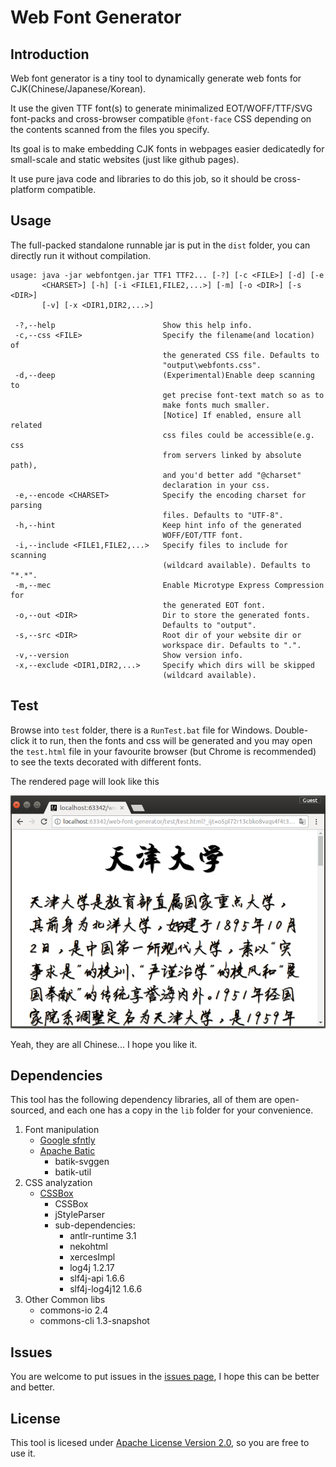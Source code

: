 Web Font Generator
==================

Introduction
----------------
Web font generator is a tiny tool to dynamically generate web fonts for CJK(Chinese/Japanese/Korean).

It use the given TTF font(s) to generate minimalized EOT/WOFF/TTF/SVG font-packs and cross-browser compatible `@font-face` CSS depending on the contents scanned from the files you specify.

Its goal is to make embedding CJK fonts in webpages easier dedicatedly for small-scale and static websites (just like github pages).

It use pure java code and libraries to do this job, so it should be cross-platform compatible.

Usage
---------------
The full-packed standalone runnable jar is put in the `dist` folder, you can directly run it without compilation.

```
usage: java -jar webfontgen.jar TTF1 TTF2... [-?] [-c <FILE>] [-d] [-e
       <CHARSET>] [-h] [-i <FILE1,FILE2,...>] [-m] [-o <DIR>] [-s <DIR>]
       [-v] [-x <DIR1,DIR2,...>]

 -?,--help                        Show this help info.
 -c,--css <FILE>                  Specify the filename(and location) of
                                  the generated CSS file. Defaults to
                                  "output\webfonts.css".
 -d,--deep                        (Experimental)Enable deep scanning to
                                  get precise font-text match so as to
                                  make fonts much smaller.
                                  [Notice] If enabled, ensure all related
                                  css files could be accessible(e.g. css
                                  from servers linked by absolute path),
                                  and you'd better add "@charset"
                                  declaration in your css.
 -e,--encode <CHARSET>            Specify the encoding charset for parsing
                                  files. Defaults to "UTF-8".
 -h,--hint                        Keep hint info of the generated
                                  WOFF/EOT/TTF font.
 -i,--include <FILE1,FILE2,...>   Specify files to include for scanning
                                  (wildcard available). Defaults to "*.*".
 -m,--mec                         Enable Microtype Express Compression for
                                  the generated EOT font.
 -o,--out <DIR>                   Dir to store the generated fonts.
                                  Defaults to "output".
 -s,--src <DIR>                   Root dir of your website dir or
                                  workspace dir. Defaults to ".".
 -v,--version                     Show version info.
 -x,--exclude <DIR1,DIR2,...>     Specify which dirs will be skipped
                                  (wildcard available).
```

Test
---------------
Browse into `test` folder, there is a `RunTest.bat` file for Windows. Double-click it to run, then the fonts and css will be generated and you may open the `test.html` file in your favourite browser (but Chrome is recommended) to see the texts decorated with different fonts. 

The rendered page will look like this

![pic1](screenshots/2.png)

Yeah, they are all Chinese... I hope you like it.

Dependencies
----------------
This tool has the following dependency libraries, all of them are open-sourced, and each one has a copy in the `lib` folder for your convenience.

1. Font manipulation
   * [Google sfntly](https://code.google.com/p/sfntly/) 
   * [Apache Batic](https://code.google.com/p/sfntly/)
       * batik-svggen
       * batik-util
2. CSS analyzation
   * [CSSBox](http://cssbox.sourceforge.net)
       * CSSBox
       * jStyleParser
       * sub-dependencies:
           * antlr-runtime 3.1
           * nekohtml
           * xercesImpl
           * log4j 1.2.17
           * slf4j-api 1.6.6
           * slf4j-log4j12 1.6.6
3. Other Common libs
   * commons-io 2.4
   * commons-cli 1.3-snapshot

Issues
--------------
You are welcome to put issues in the [issues page](https://github.com/tjumyk/web-font-generator/issues), I hope this can be better and better.

License
--------------
This tool is licesed under [Apache License Version 2.0](http://apache.org/licenses/LICENSE-2.0.html), so you are free to use it.
